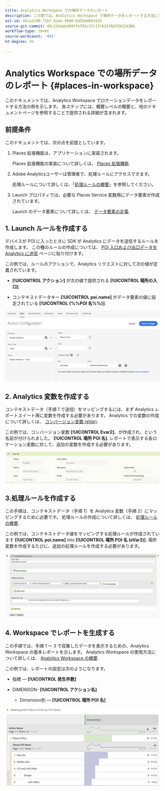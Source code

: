 ```yaml
---
title: Analytics Workspace での場所データのレポート
description: この節では、Analytics Workspace で場所データをレポートする方法について説明します。
exl-id: 45ca3c80-71b7-41de-9b00-645504061935
source-git-commit: d5c216aebd99ffef01c37c17c62576835b52438b
workflow-type: tm+mt
source-wordcount: '451'
ht-degree: 5%

---
```


# Analytics Workspace での場所データのレポート {#places-in-workspace}

このドキュメントでは、Analytics Workspace でロケーションデータをレポートする方法の例を示します。 各ステップには、概要レベルの概要と、他のドキュメントページを参照することで提供される詳細が含まれます。

## 前提条件

このドキュメントでは、次の点を前提としています。

1. Places 拡張機能は、アプリケーションに実装されます。

   Places 拡張機能の実装について詳しくは、 [Places 拡張機能](/help/places-ext-aep-sdks/places-extension/places-extension.md).

1. Adobe Analyticsユーザーは管理者で、処理ルールにアクセスできます。

   処理ルールについて詳しくは、「[処理ルールの概要](https://experienceleague.adobe.com/docs/analytics/admin/admin-tools/manage-report-suites/edit-report-suite/report-suite-general/c-processing-rules/processing-rules.html)」を参照してください。

1. Launch プロパティでは、必要な Places Service 変数用にデータ要素が作成されています。

   Launch のデータ要素について詳しくは、 [データ要素の定義](/help/use-places-launch-workflow/define-data-elements.md).


## 1. Launch ルールを作成する

デバイスが POI に入ったときに SDK が Analytics にデータを送信するルールを作成します。 この種のルールの作成については、 [POI 入口および出口データを Analytics に送信](/help/use-places-with-other-solutions/places-adobe-analytics/use-places-adobe-analytics.md) ページに貼り付けます。

この例では、ルールのアクションで、Analytics リクエストに対して次の値が定義されています。

* **[!UICONTROL アクション]** が次の値で提供される **[!UICONTROL 場所の入口]**.

* コンテキストデータキー **[!UICONTROL poi.name]** がデータ要素の値に設定されている **[!UICONTROL {%%POI 名%%}]**.

![&quot;アクションを設定&quot;](/help/assets/pt-setAction.png)

## 2. Analytics 変数を作成する

コンテキストデータ（手順 1 で送信）をマッピングするには、まず Analytics レポートスイート用に変数を作成する必要があります。 Analytics での変数の作成について詳しくは、 [コンバージョン変数 (eVar)](https://experienceleague.adobe.com/docs/analytics/implementation/vars/page-vars/evar.html?lang=ja).

この例では、コンバージョン変数 **[!UICONTROL Evar2]**、が作成され、という名前が付けられました。 **[!UICONTROL 場所 POI 名]**. レポートで表示する各ロケーション変数に対して、追加の変数を作成する必要があります。

![「analytics 変数の作成」](/help/assets/aa-evar.png)

## 3.処理ルールを作成する

この手順は、コンテキストデータ（手順 1）を Analytics 変数（手順 2）にマッピングするために必要です。 処理ルールの作成について詳しくは、 [処理ルールの概要](https://experienceleague.adobe.com/docs/analytics/admin/admin-tools/manage-report-suites/edit-report-suite/report-suite-general/c-processing-rules/processing-rules.html).

この例では、コンテキストデータ値をマッピングする処理ルールが作成されています **[!UICONTROL poi.name]** into **[!UICONTROL 場所 POI 名 (eVar2)]**. 場所変数を作成するたびに、追加の処理ルールを作成する必要があります。

![「処理ルールの作成」](/help/assets/aa-processing-rule.png)

## 4. Workspace でレポートを生成する

この手順では、手順 1 ～ 3 で収集したデータを表示するための、Analytics Workspace の基本レポートを示します。 Analytics Workspace の使用方法について詳しくは、 [Analytics Workspace の概要](https://experienceleague.adobe.com/docs/analytics/analyze/analysis-workspace/home.html?lang=ja).

この例では、レポートの設定は次のようになります。

* 指標 — **[!UICONTROL 発生件数]**

* DIMENSION- **[!UICONTROL アクション名]**

   * Dimension別 — **[!UICONTROL 場所 POI 名]**

![&quot;workspace でのレポートの作成&quot;](/help/assets/aa-workspace.png)
